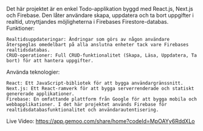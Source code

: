 Det här projektet är en enkel Todo-applikation byggd med React.js, Next.js och Firebase. Den låter användare skapa, uppdatera och ta bort uppgifter i realtid, utnyttjandes möjligheterna i Firebases Firestore-databas.
Funktioner:

    Realtidsuppdateringar: Ändringar som görs av någon användare återspeglas omedelbart på alla anslutna enheter tack vare Firebases realtidsdatabas.
    CRUD-operationer: Full CRUD-funktionalitet (Skapa, Läsa, Uppdatera, Ta bort) för att hantera uppgifter.

Använda teknologier:

    React: Ett JavaScript-bibliotek för att bygga användargränssnitt.
    Next.js: Ett React-ramverk för att bygga serverrenderade och statiskt genererade applikationer.
    Firebase: En omfattande plattform från Google för att bygga mobila och webbapplikationer. I det här projektet används Firebase för realtidsdatabasfunktionalitet och användarautentisering.

Live Video:
https://app.gemoo.com/share/home?codeId=MpOAYy6RddXLo 
